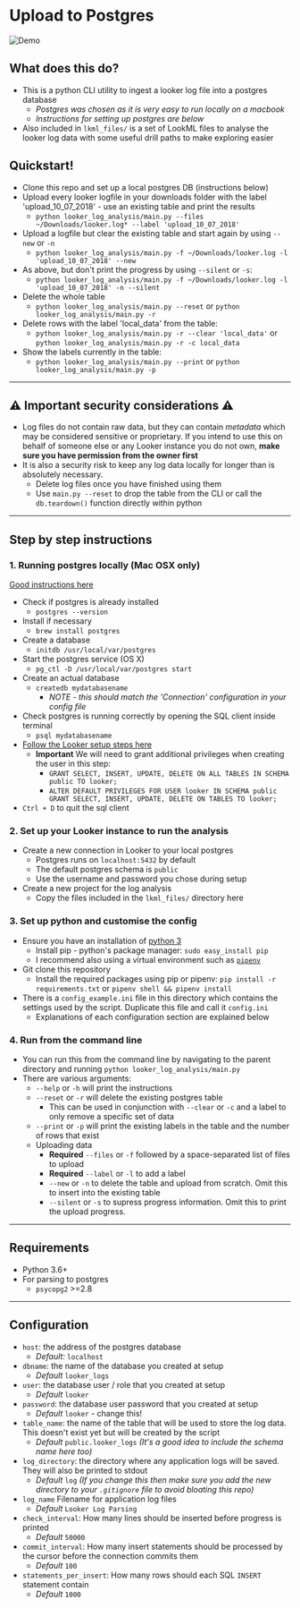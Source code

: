 
# Upload to Postgres
![Demo](demo.gif)

## What does this do?
* This is a python CLI utility to ingest a looker log file into a postgres database
  * _Postgres was chosen as it is very easy to run locally on a macbook_
  * _Instructions for setting up postgres are below_
* Also included in `lkml_files/` is a set of LookML files to analyse the looker log data with some useful drill paths to make exploring easier

## Quickstart!
* Clone this repo and set up a local postgres DB (instructions below)
* Upload every looker logfile in your downloads folder with the label 'upload_10_07_2018' - use an existing table and print the results
  * `python looker_log_analysis/main.py --files ~/Downloads/looker.log* --label 'upload_10_07_2018'`
* Upload a logfile but clear the existing table and start again by using `--new` or `-n`
  * `python looker_log_analysis/main.py -f ~/Downloads/looker.log -l 'upload_10_07_2018' --new`
* As above, but don't print the progress by using `--silent` or `-s`:
  * `python looker_log_analysis/main.py -f ~/Downloads/looker.log -l 'upload_10_07_2018' -n --silent`
* Delete the whole table
  * `python looker_log_analysis/main.py --reset` or `python looker_log_analysis/main.py -r`
* Delete rows with the label 'local_data' from the table:
  * `python looker_log_analysis/main.py -r --clear 'local_data'` or `python looker_log_analysis/main.py -r -c local_data`
* Show the labels currently in the table:
  * `python looker_log_analysis/main.py --print` or `python looker_log_analysis/main.py -p`

---

## ⚠️ **Important** security considerations ⚠️
* Log files do not contain raw data, but they can contain _metadata_ which may be considered sensitive or proprietary. If you intend to use this on behalf of someone else or any Looker instance you do not own, **make sure you have permission from the owner first**
* It is also a security risk to keep any log data locally for longer than is absolutely necessary.
  * Delete log files once you have finished using them
  * Use `main.py --reset` to drop the table from the CLI or call the `db.teardown()` function directly within python

---

## Step by step instructions
### 1. Running postgres locally (Mac OSX only)

[Good instructions here](https://www.robinwieruch.de/postgres-sql-macos-setup/)

* Check if postgres is already installed
  * `postgres --version`
* Install if necessary
  * `brew install postgres`
* Create a database
  * `initdb /usr/local/var/postgres`
* Start the postgres service (OS X)
  * `pg_ctl -D /usr/local/var/postgres start`
* Create an actual database
  * `createdb mydatabasename`
    * *NOTE - this should match the 'Connection' configuration in your config file*
* Check postgres is running correctly by opening the SQL client inside terminal
  * `psql mydatabasename`
* [Follow the Looker setup steps here](https://docs.looker.com/setup-and-management/database-config/postgresql)
  * **Important** We will need to grant additional privileges when creating the user in this step:
    * `GRANT SELECT, INSERT, UPDATE, DELETE ON ALL TABLES IN SCHEMA public TO looker;`
    * `ALTER DEFAULT PRIVILEGES FOR USER looker IN SCHEMA public GRANT SELECT, INSERT, UPDATE, DELETE ON TABLES TO looker;`
* `Ctrl + D` to quit the sql client

### 2. Set up your Looker instance to run the analysis

* Create a new connection in Looker to your local postgres
  * Postgres runs on `localhost:5432` by default
  * The default postgres schema is `public`
  * Use the username and password you chose during setup
* Create a new project for the log analysis
  * Copy the files included in the `lkml_files/` directory here


### 3. Set up python and customise the config

* Ensure you have an installation of [python 3](https://www.python.org/downloads/)
  * Install pip - python's package manager: `sudo easy_install pip`
  * I recommend also using a virtual environment such as [`pipenv`](https://pypi.org/project/pipenv/)
* Git clone this repository
  * Install the required packages using pip or pipenv: `pip install -r requirements.txt` or `pipenv shell && pipenv install`
* There is a `config_example.ini` file in this directory which contains the settings used by the script. Duplicate this file and call it `config.ini`
  * Explanations of each configuration section are explained below

### 4. Run from the command line
  * You can run this from the command line by navigating to the parent directory and running `python looker_log_analysis/main.py`
  * There are various arguments:
    * `--help` or `-h` will print the instructions
    * `--reset` or `-r` will delete the existing postgres table
      * This can be used in conjunction with `--clear` or `-c` and a label to only remove a specific set of data
    * `--print` or `-p` will print the existing labels in the table and the number of rows that exist
    * Uploading data
      * **Required** `--files` or `-f` followed by a space-separated list of files to upload
      * **Required** `--label` or `-l` to add a label
      * `--new` or `-n` to delete the table and upload from scratch. Omit this to insert into the existing table
      * `--silent` or `-s` to supress progress information. Omit this to print the upload progress.

---

## Requirements
* Python 3.6+
* For parsing to postgres
  * `psycopg2` >=2.8

---

## Configuration
  * `host`: the address of the postgres database
    * _Default:_ `localhost`
  * `dbname`: the name of the database you created at setup
    * _Default_ `looker_logs`
  * `user`: the database user / role that you created at setup
    * _Default_ `looker`
  * `password`: the database user password that you created at setup
    * _Default_ `looker` - change this!
  * `table_name`: the name of the table that will be used to store the log data. This doesn't exist yet but will be created by the script
    * _Default_ `public.looker_logs` _(It's a good idea to include the schema name here too)_
  * `log_directory`: the directory where any application logs will be saved. They will also be printed to stdout
    * _Default_ `log` _(If you change this then make sure you add the new directory to your `.gitignore` file to avoid bloating this repo)_
  * `log_name` Filename for application log files
    * _Default_ `Looker Log Parsing`
  * `check_interval`: How many lines should be inserted before progress is printed
    * _Default_ `50000`
  * `commit_interval`: How many insert statements should be processed by the cursor before the connection commits them
    * _Default_ `100`
  * `statements_per_insert`: How many rows should each SQL `INSERT` statement contain
    * _Default_ `1000`

